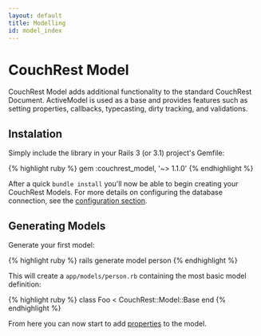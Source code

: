 ```yaml
---
layout: default
title: Modelling
id: model_index
---
```


# CouchRest Model

CouchRest Model adds additional functionality to the standard CouchRest Document. ActiveModel is used as a base and provides features such as setting properties, callbacks, typecasting, dirty tracking, and validations.

## Instalation

Simply include the library in your Rails 3 (or 3.1) project's Gemfile:

{% highlight ruby %}
gem :couchrest_model, '~> 1.1.0'
{% endhighlight %}

After a quick `bundle install` you'll now be able to begin creating your CouchRest Models. For more details on configuring the database connection, see the [configuration section](/model/configuring.html).

## Generating Models

Generate your first model:

{% highlight ruby %}
rails generate model person
{% endhighlight %}

This will create a `app/models/person.rb` containing the most basic model definition:

{% highlight ruby %}
class Foo < CouchRest::Model::Base
end
{% endhighlight %}

From here you can now start to add [properties](/model/properties.html) to the model.


